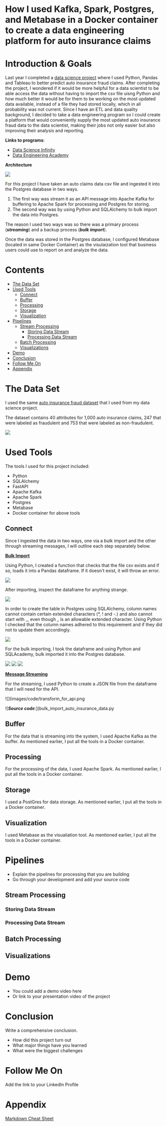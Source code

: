 
# How I used Kafka, Spark, Postgres, and Metabase in a Docker container to create a data engineering platform for auto insurance claims


# Introduction & Goals
Last year I completed a 
<a href="https://georgeanndata.github.io/2021/08/01/insurance_fraud_detection.html">data science project</a> where I used Python, Pandas and Tableau to better predict auto insurance fraud claims. After completing the project, I wondered if it would be more helpful for a data scientist to be able access the data without having to import the csv file uisng Python and how much better it would be for them to be working on the most updated data available, instead of a file they had stored locally, which in all probability was not current.  Since I have an ETL and data quality background, I decided to take  a data engineering program so I could create a platform that would conveniently supply the most updated auto insurance fraud data to the data scientist, making their jobs not only easier but also improving their analysis and reporting.  

__Links to programs__:
* <a href="https://data-science-infinity.teachable.com/">Data Science Infinity</a>
* <a href="https://learndataengineering.com">Data Engineering Academy</a>

__Architecture__

![](images/insurance_project_architecture_.png)



For this project I have taken an auto claims data csv file and ingested it into the Postgres database in two ways.  

1. The first way was stream it as an API message into Apache Kafka for buffering to Apache Spark for processing and Postgres for storing. 
2. The second way was by using Python and SQLAlchemy to bulk import the data into Postgres.

The reason I used two ways was so there was a primary process (__<em>streaming</em>__) and a backup process (__<em>bulk import</em>__). 

Once the data was stored in the Postgres database, I configured Metabase (located in same Docker Container) as the visulaization tool that business users could use to report on and analyze the data.



# Contents

- [The Data Set](#the-data-set)
- [Used Tools](#used-tools)
  - [Connect](#connect)
  - [Buffer](#buffer)
  - [Processing](#processing)
  - [Storage](#storage)
  - [Visualization](#visualization)
- [Pipelines](#pipelines)
  - [Stream Processing](#stream-processing)
    - [Storing Data Stream](#storing-data-stream)
    - [Processing Data Stream](#processing-data-stream)
  - [Batch Processing](#batch-processing)
  - [Visualizations](#visualizations)
- [Demo](#demo)
- [Conclusion](#conclusion)
- [Follow Me On](#follow-me-on)
- [Appendix](#appendix)


# The Data Set

I used the same [auto insurance fraud dataset](data/insurance_claims.csv) that I used from my data science project.  

The dataset contains 40 attributes for 1,000 auto insurance claims, 247 that were labeled as fraudulent and 753 that were labeled as non-fraudulent. 

![](images/data_points_in_file.png)

# Used Tools

The tools I used for this project included:

* Python
* SQLAlchemy
* FastAPI
* Apache Kafka
* Apache Spark
* Postgres
* Metabase 
* Docker container for above tools 

## Connect

 Since I ingested the data in two ways, one via a bulk import and the other through streaming messages, I will outline each step separately below.

<u>__Bulk Import__</u>

Using Python, I created a function that checks that the file csv exists and if so, loads it into a Pandas dataframe. If it doesn't exist, it will throw an error. 

![](images/code/importCSV.png)

After importing, inspect the dataframe for anything strange. 

![](images/code/inspectDataFrame.png)

In order to create the table in Postgres using SQLAlchemy, column names cannot contain certain extended characters  (*, ! and -.) and also cannot start with _, even though _ is an allowable extended character. Using Python I checked that the column names adhered to this requirement and if they did not to update them accordingly.

![](images/code/df_extended_chars_colNames.png)


For the bulk importing, I took the dataframe and using Python and SQLAcademy, bulk imported it into the Postgres database. 

![](images/code/sql_alchemy_1.png)
![](images/code/sql_alchemy_2.png)
![](images/code/sql_alchemy_3.png)


<u>__Message Streaming__</u>

For the streaming, I used Python to create a JSON file from the dataframe that I will need for the API. 

![](images/code/transform_for_api.png


   
 ![<i><b>Source code</b></i>:](bulk_import_auto_insurance_data.py

## Buffer

For the data that is streaming into the system, I used Apache Kafka as the buffer.  As mentioned earlier, I put all the tools in a Docker container. 



## Processing

For the processing of the data, I used Apache Spark. As mentioned earlier, I put all the tools in a Docker container.

## Storage

I used a PostGres for data storage.  As mentioned earlier, I put all the tools in a Docker container.


## Visualization
I used Metabase as the visualiation tool. As mentioned earlier, I put all the tools in a Docker container.

# Pipelines
- Explain the pipelines for processing that you are building
- Go through your development and add your source code

## Stream Processing
### Storing Data Stream
### Processing Data Stream
## Batch Processing
## Visualizations

# Demo
- You could add a demo video here
- Or link to your presentation video of the project

# Conclusion
Write a comprehensive conclusion.
- How did this project turn out
- What major things have you learned
- What were the biggest challenges

# Follow Me On
Add the link to your LinkedIn Profile

# Appendix

[Markdown Cheat Sheet](https://github.com/adam-p/markdown-here/wiki/Markdown-Cheatsheet)